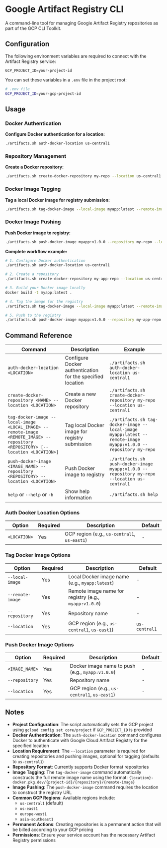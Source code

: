 # Google Artifact Registry CLI

A command-line tool for managing Google Artifact Registry repositories as part of the GCP CLI Toolkit.

## Configuration

The following environment variables are required to connect with the Artifact Registry service:

```
GCP_PROJECT_ID=your-project-id
```

You can set these variables in a `.env` file in the project root:

```bash
# .env file
GCP_PROJECT_ID=your-gcp-project-id
```

## Usage

### Docker Authentication

**Configure Docker authentication for a location:**
```bash
./artifacts.sh auth-docker-location us-central1
```

### Repository Management

**Create a Docker repository:**
```bash
./artifacts.sh create-docker-repository my-repo --location us-central1
```

### Docker Image Tagging

**Tag a local Docker image for registry submission:**
```bash
./artifacts.sh tag-docker-image --local-image myapp:latest --remote-image myapp:v1.0.0 --repository my-repo --location us-east1
```

### Docker Image Pushing

**Push Docker image to registry:**
```bash
./artifacts.sh push-docker-image myapp:v1.0.0 --repository my-repo --location us-central1
```

**Complete workflow example:**
```bash
# 1. Configure Docker authentication
./artifacts.sh auth-docker-location us-central1

# 2. Create a repository
./artifacts.sh create-docker-repository my-app-repo --location us-central1

# 3. Build your Docker image locally
docker build -t myapp:latest .

# 4. Tag the image for the registry
./artifacts.sh tag-docker-image --local-image myapp:latest --remote-image myapp:v1.0.0 --repository my-app-repo

# 5. Push to the registry
./artifacts.sh push-docker-image myapp:v1.0.0 --repository my-app-repo --location us-central1
```

## Command Reference

| Command | Description | Example |
|---------|-------------|---------|
| `auth-docker-location <LOCATION>` | Configure Docker authentication for the specified location | `./artifacts.sh auth-docker-location us-central1` |
| `create-docker-repository <NAME> --location <LOCATION>` | Create a new Docker repository | `./artifacts.sh create-docker-repository my-repo --location us-central1` |
| `tag-docker-image --local-image <LOCAL_IMAGE> --remote-image <REMOTE_IMAGE> --repository <REPOSITORY> [--location <LOCATION>]` | Tag local Docker image for registry submission | `./artifacts.sh tag-docker-image --local-image myapp:latest --remote-image myapp:v1.0.0 --repository my-repo` |
| `push-docker-image <IMAGE_NAME> --repository <REPOSITORY> --location <LOCATION>` | Push Docker image to registry | `./artifacts.sh push-docker-image myapp:v1.0.0 --repository my-repo --location us-central1` |
| `help` or `--help` or `-h` | Show help information | `./artifacts.sh help` |

### Auth Docker Location Options

| Option | Required | Description | Default |
|--------|----------|-------------|---------|
| `<LOCATION>` | Yes | GCP region (e.g., `us-central1`, `us-east1`) | - |

### Tag Docker Image Options

| Option | Required | Description | Default |
|--------|----------|-------------|---------|
| `--local-image` | Yes | Local Docker image name (e.g., `myapp:latest`) | - |
| `--remote-image` | Yes | Remote image name for registry (e.g., `myapp:v1.0.0`) | - |
| `--repository` | Yes | Repository name | - |
| `--location` | Yes | GCP region (e.g., `us-central1`, `us-east1`) | `us-central1` |

### Push Docker Image Options

| Option | Required | Description | Default |
|--------|----------|-------------|---------|
| `<IMAGE_NAME>` | Yes | Docker image name to push (e.g., `myapp:v1.0.0`) | - |
| `--repository` | Yes | Repository name | - |
| `--location` | Yes | GCP region (e.g., `us-central1`, `us-east1`) | - |

## Notes

- **Project Configuration**: The script automatically sets the GCP project using `gcloud config set core/project` if `GCP_PROJECT_ID` is provided
- **Docker Authentication**: The `auth-docker-location` command configures Docker to authenticate with Google Cloud Artifact Registry for the specified location
- **Location Requirement**: The `--location` parameter is required for creating repositories and pushing images, optional for tagging (defaults to `us-central1`)
- **Repository Format**: Currently supports Docker format repositories
- **Image Tagging**: The `tag-docker-image` command automatically constructs the full remote image name using the format: `{location}-docker.pkg.dev/{project-id}/{repository}/{remote-image}`
- **Image Pushing**: The `push-docker-image` command requires the location to construct the registry URL
- **Common GCP Regions**: Available regions include:
  - `us-central1` (default)
  - `us-east1`
  - `europe-west1`
  - `asia-southeast1`
- **Permanent Actions**: Creating repositories is a permanent action that will be billed according to your GCP pricing
- **Permissions**: Ensure your service account has the necessary Artifact Registry permissions
